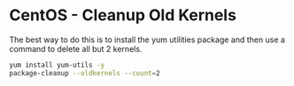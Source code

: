 # CentOS - Cleanup Old Kernels

The best way to do this is to install the yum utilities package and then
use a command to delete all but 2 kernels.

```bash
yum install yum-utils -y
package-cleanup --oldkernels --count=2
```
